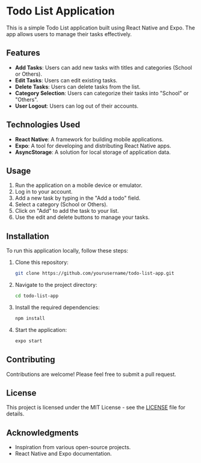 
# Todo List Application

This is a simple Todo List application built using React Native and Expo. The app allows users to manage their tasks effectively.

## Features

- **Add Tasks**: Users can add new tasks with titles and categories (School or Others).
- **Edit Tasks**: Users can edit existing tasks.
- **Delete Tasks**: Users can delete tasks from the list.
- **Category Selection**: Users can categorize their tasks into "School" or "Others".
- **User Logout**: Users can log out of their accounts.

## Technologies Used

- **React Native**: A framework for building mobile applications.
- **Expo**: A tool for developing and distributing React Native apps.
- **AsyncStorage**: A solution for local storage of application data.

## Usage

1. Run the application on a mobile device or emulator.
2. Log in to your account.
3. Add a new task by typing in the "Add a todo" field.
4. Select a category (School or Others).
5. Click on "Add" to add the task to your list.
6. Use the edit and delete buttons to manage your tasks.

## Installation

To run this application locally, follow these steps:

1. Clone this repository:
   ```bash
   git clone https://github.com/yourusername/todo-list-app.git
   ```
2. Navigate to the project directory:
   ```bash
   cd todo-list-app
   ```
3. Install the required dependencies:
   ```bash
   npm install
   ```
4. Start the application:
   ```bash
   expo start
   ```

## Contributing

Contributions are welcome! Please feel free to submit a pull request.

## License

This project is licensed under the MIT License - see the [LICENSE](LICENSE) file for details.

## Acknowledgments

- Inspiration from various open-source projects.
- React Native and Expo documentation.

